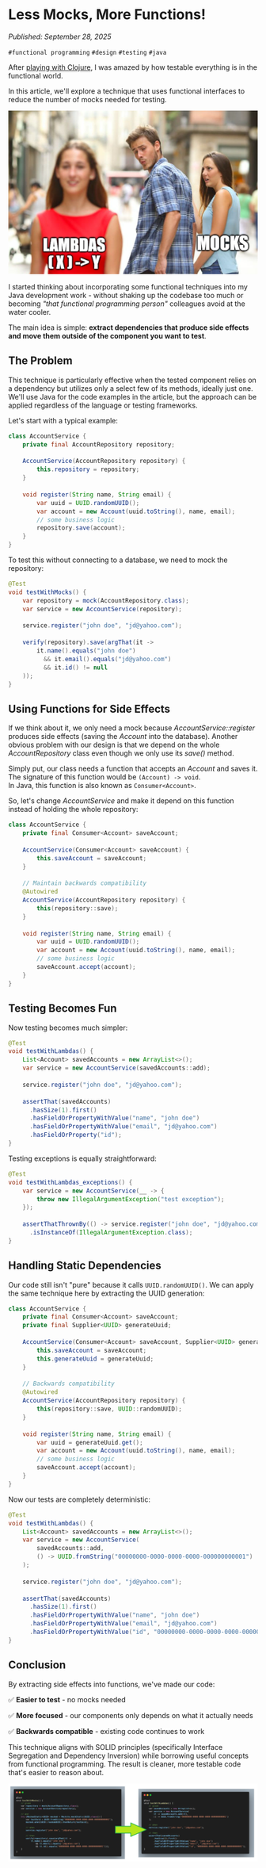 # Less Mocks, More Functions!

*Published: September 28, 2025*

`#functional programming` `#design` `#testing` `#java`

After [playing with Clojure](/blog/clojure-threading/), I was amazed by 
how testable everything is in the functional world.

In this article, we'll explore a technique that uses functional interfaces 
to reduce the number of mocks needed for testing.

![img](../img/less_mocks_meme.png)

I started thinking about incorporating some functional techniques into 
my Java development work - without shaking up the codebase too much 
or becoming _"that functional programming person"_ colleagues avoid at the water cooler.

The main idea is simple: **extract dependencies that produce side effects and move them 
outside of the component you want to test**.

## The Problem

This technique is particularly effective when the tested component relies on 
a dependency but utilizes only a select few of its methods, ideally just one.
We'll use Java for the code examples in the article, but the approach 
can be applied regardless of the language or testing frameworks. 

Let's start with a typical example:

```java
class AccountService {
    private final AccountRepository repository;

    AccountService(AccountRepository repository) {
        this.repository = repository;
    }

    void register(String name, String email) {
        var uuid = UUID.randomUUID();
        var account = new Account(uuid.toString(), name, email);
        // some business logic
        repository.save(account);
    }
}
```

To test this without connecting to a database, we need to mock the repository:

```java
@Test
void testWithMocks() {
    var repository = mock(AccountRepository.class);
    var service = new AccountService(repository);

    service.register("john doe", "jd@yahoo.com");

    verify(repository).save(argThat(it ->
        it.name().equals("john doe")
          && it.email().equals("jd@yahoo.com")
          && it.id() != null
    ));
}
```

## Using Functions for Side Effects

If we think about it, we only need a mock because _AccountService::register_ 
produces side effects (saving the _Account_ into the database). Another obvious problem with our design is that we depend on the whole _AccountRepository_
class even though we only use its _save()_ method.

Simply put, our class needs a function that accepts an _Account_ and saves it. 
The signature of this function would be `(Account) -> void`.  
In Java, this function is also known as `Consumer<Account>`.

So, let's change _AccountService_ and make it depend on this function instead of holding the whole repository:

```java
class AccountService {
    private final Consumer<Account> saveAccount;

    AccountService(Consumer<Account> saveAccount) {
        this.saveAccount = saveAccount;
    }

    // Maintain backwards compatibility
    @Autowired
    AccountService(AccountRepository repository) {
        this(repository::save);
    }

    void register(String name, String email) {
        var uuid = UUID.randomUUID();
        var account = new Account(uuid.toString(), name, email);
        // some business logic
        saveAccount.accept(account);
    }
}
```

## Testing Becomes Fun

Now testing becomes much simpler:

```java
@Test
void testWithLambdas() {
    List<Account> savedAccounts = new ArrayList<>();
    var service = new AccountService(savedAccounts::add);

    service.register("john doe", "jd@yahoo.com");

    assertThat(savedAccounts)
      .hasSize(1).first()
      .hasFieldOrPropertyWithValue("name", "john doe")
      .hasFieldOrPropertyWithValue("email", "jd@yahoo.com")
      .hasFieldOrProperty("id");
}
```

Testing exceptions is equally straightforward:

```java
@Test
void testWithLambdas_exceptions() {
    var service = new AccountService(__ -> {
        throw new IllegalArgumentException("test exception");
    });

    assertThatThrownBy(() -> service.register("john doe", "jd@yahoo.com"))
      .isInstanceOf(IllegalArgumentException.class);
}
```

## Handling Static Dependencies

Our code still isn't "pure" because it calls `UUID.randomUUID()`. 
We can apply the same technique here by extracting the UUID generation:

```java
class AccountService {
    private final Consumer<Account> saveAccount;
    private final Supplier<UUID> generateUuid;

    AccountService(Consumer<Account> saveAccount, Supplier<UUID> generateUuid) {
        this.saveAccount = saveAccount;
        this.generateUuid = generateUuid;
    }

    // Backwards compatibility
    @Autowired
    AccountService(AccountRepository repository) {
        this(repository::save, UUID::randomUUID);
    }

    void register(String name, String email) {
        var uuid = generateUuid.get();
        var account = new Account(uuid.toString(), name, email);
        // some business logic
        saveAccount.accept(account);
    }
}
```

Now our tests are completely deterministic:

```java
@Test
void testWithLambdas() {
    List<Account> savedAccounts = new ArrayList<>();
    var service = new AccountService(
        savedAccounts::add,
        () -> UUID.fromString("00000000-0000-0000-0000-000000000001")
    );

    service.register("john doe", "jd@yahoo.com");

    assertThat(savedAccounts)
      .hasSize(1).first()
      .hasFieldOrPropertyWithValue("name", "john doe")
      .hasFieldOrPropertyWithValue("email", "jd@yahoo.com")
      .hasFieldOrPropertyWithValue("id", "00000000-0000-0000-0000-000000000001");
}
```

## Conclusion

By extracting side effects into functions, we've made our code:

✅ **Easier to test** - no mocks needed

✅ **More focused** - our components only depends on what it actually needs

✅ **Backwards compatible** - existing code continues to work

This technique aligns with SOLID principles (specifically Interface Segregation and Dependency Inversion)
while borrowing useful concepts from functional programming. 
The result is cleaner, more testable code that's easier to reason about.

![img2](../img/less_mocks_comparison.png)
